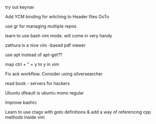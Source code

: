 try out keynav

Add YCM binding for witching to Header files GoTo

use gr for managing multiple repos

learn to use bash vim mode. will come in very handy

zathura is a nice vim -based pdf viewer

use apt instead of apt-get??

map ctrl + " + y to y in vim

Fix ack workflow. Consider using silversearcher

read book - servers for hackers


Ubuntu dfeault is ubuntu mono regular

Improve bashrc

Learn to use ctags with goto definitions & 
add a way of referencing cpp methods inside vim

